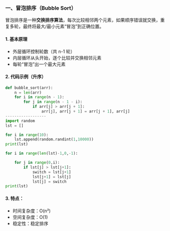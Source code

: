 ### 一、冒泡排序（Bubble Sort）

冒泡排序是一种**交换排序算法**，每次比较相邻两个元素，如果顺序错误就交换，重复多轮，最终将最大/最小元素“冒泡”到正确位置。

#### 1. 基本原理
- 外层循环控制轮数（共 n-1 轮）
- 内层循环从头开始，逐个比较并交换相邻元素
- 每轮“冒泡”出一个最大元素

#### 2. 代码示例（升序）

```python
def bubble_sort(arr):
    n = len(arr)
    for i in range(n - 1):
        for j in range(n - 1 - i):
            if arr[j] > arr[j + 1]:
                arr[j], arr[j + 1] = arr[j + 1], arr[j]
------------------
import random
lst = [] 

for i in range(10):
    lst.append(random.randint(1,10000))
print(lst)

for i in range(len(lst)-1,0,-1):

    for j in range(0,i):
        if lst[j] > lst[j+1]:
            switch = lst[j+1]
            lst[j+1] = lst[j]
            lst[j] = switch
print(lst)                
```



#### 3. 特点：

- 时间复杂度：O(n²)
- 空间复杂度：O(1)
- 稳定性：稳定排序
